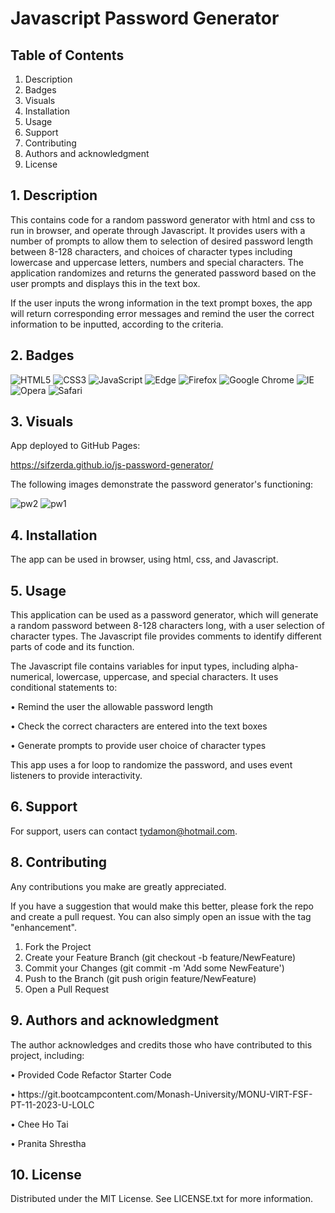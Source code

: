 # Javascript Password Generator

## Table of Contents

1. Description
2. Badges
3. Visuals
4. Installation
5. Usage
6. Support
7. Contributing
8. Authors and acknowledgment
9. License

## 1. Description

This contains code for a random password generator with html and css to run in browser, and operate through Javascript. It provides users with a number of prompts to allow them to selection of desired password length between 8-128 characters, and choices of character types including lowercase and uppercase letters, numbers and special characters. The application randomizes and returns the generated password based on the user prompts and displays this in the text box. 

If the user inputs the wrong information in the text prompt boxes, the app will return corresponding error messages and remind the user the correct information to be inputted, according to the criteria.

## 2. Badges

![HTML5](https://img.shields.io/badge/html5-%23E34F26.svg?style=for-the-badge&logo=html5&logoColor=white)
![CSS3](https://img.shields.io/badge/css3-%231572B6.svg?style=for-the-badge&logo=css3&logoColor=white)
![JavaScript](https://img.shields.io/badge/javascript-%23323330.svg?style=for-the-badge&logo=javascript&logoColor=%23F7DF1E)
![Edge](https://img.shields.io/badge/Edge-0078D7?style=for-the-badge&logo=Microsoft-edge&logoColor=white)
![Firefox](https://img.shields.io/badge/Firefox-FF7139?style=for-the-badge&logo=Firefox-Browser&logoColor=white)
![Google Chrome](https://img.shields.io/badge/Google%20Chrome-4285F4?style=for-the-badge&logo=GoogleChrome&logoColor=white)
![IE](https://img.shields.io/badge/Internet%20Explorer-0076D6?style=for-the-badge&logo=Internet%20Explorer&logoColor=white)
![Opera](https://img.shields.io/badge/Opera-FF1B2D?style=for-the-badge&logo=Opera&logoColor=white)
![Safari](https://img.shields.io/badge/Safari-000000?style=for-the-badge&logo=Safari&logoColor=white)

## 3. Visuals

App deployed to GitHub Pages:

https://sifzerda.github.io/js-password-generator/

The following images demonstrate the password generator's functioning:

![pw2](https://github.com/sifwolf1991/js-password-generator/assets/139626561/30e452b2-7fec-4780-ab5c-3f7da4e3e531)
![pw1](https://github.com/sifwolf1991/js-password-generator/assets/139626561/006d2e60-204f-407f-8263-33f5139a5589)

## 4. Installation

The app can be used in browser, using html, css, and Javascript.

## 5. Usage

This application can be used as a password generator, which will generate a random password between 8-128 characters long, with a user selection of character types. The Javascript file provides comments to identify different parts of code and its function.

The Javascript file contains variables for input types, including alpha-numerical, lowercase, uppercase, and special characters. It uses conditional statements to:
<p>•	Remind the user the allowable password length</p>
<p>•	Check the correct characters are entered into the text boxes</p>
<p>•	Generate prompts to provide user choice of character types</p>

This app uses a for loop to randomize the password, and uses event listeners to provide interactivity.

## 6. Support

For support, users can contact tydamon@hotmail.com.

## 8. Contributing

Any contributions you make are greatly appreciated.

If you have a suggestion that would make this better, please fork the repo and create a pull request. You can also simply open an issue with the tag "enhancement". 
1.	Fork the Project
2.	Create your Feature Branch (git checkout -b feature/NewFeature)
3.	Commit your Changes (git commit -m 'Add some NewFeature')
4.	Push to the Branch (git push origin feature/NewFeature)
5.	Open a Pull Request

## 9. Authors and acknowledgment

The author acknowledges and credits those who have contributed to this project, including:
<p>•	Provided Code Refactor Starter Code</p>
<p>•	https://git.bootcampcontent.com/Monash-University/MONU-VIRT-FSF-PT-11-2023-U-LOLC</p>
<p>•	Chee Ho Tai</p>
<p>•	Pranita Shrestha</p>

## 10. License

Distributed under the MIT License. See LICENSE.txt for more information.
